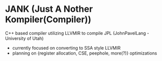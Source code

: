 JANK (Just A Nother Kompiler(Compiler))
==========================

C++ based compiler utilizing LLVMIR to compile JPL (JohnPavelLang - University of Utah) 
 - currently focused on converting to SSA style LLVMIR
 - planning on {register allocation, CSE, peephole, more(?)} optimizations
